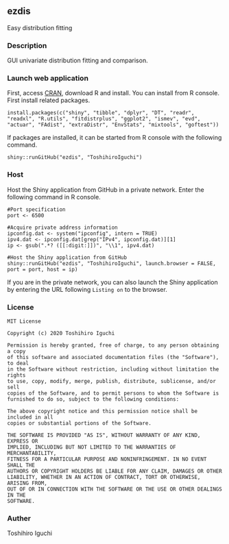 ## ezdis
Easy distribution fitting

### Description
GUI univariate distribution fitting and comparison.

### Launch web application
First, access [CRAN](https://cran.r-project.org/), download R and install.
You can install from R console.
First install related packages.

    install.packages(c("shiny", "tibble", "dplyr", "DT", "readr", "readxl", "R.utils", "fitdistrplus", "ggplot2", "ismev", "evd", "actuar", "FAdist", "extraDistr", "EnvStats", "mixtools", "goftest"))
    
If packages are installed, it can be started from R console with the following command.
    
    shiny::runGitHub("ezdis", "ToshihiroIguchi")


### Host
Host the Shiny application from GitHub in a private network.
Enter the following command in R console.

    #Port specification
    port <- 6500

    #Acquire private address information
    ipconfig.dat <- system("ipconfig", intern = TRUE)
    ipv4.dat <- ipconfig.dat[grep("IPv4", ipconfig.dat)][1]
    ip <- gsub(".*? ([[:digit:]])", "\\1", ipv4.dat)

    #Host the Shiny application from GitHub
    shiny::runGitHub("ezdis", "ToshihiroIguchi", launch.browser = FALSE, port = port, host = ip)

If you are in the private network, you can also launch the Shiny application by entering the URL following `Listing on` to the browser.

       
### License 

```
MIT License

Copyright (c) 2020 Toshihiro Iguchi

Permission is hereby granted, free of charge, to any person obtaining a copy
of this software and associated documentation files (the "Software"), to deal
in the Software without restriction, including without limitation the rights
to use, copy, modify, merge, publish, distribute, sublicense, and/or sell
copies of the Software, and to permit persons to whom the Software is
furnished to do so, subject to the following conditions:

The above copyright notice and this permission notice shall be included in all
copies or substantial portions of the Software.

THE SOFTWARE IS PROVIDED "AS IS", WITHOUT WARRANTY OF ANY KIND, EXPRESS OR
IMPLIED, INCLUDING BUT NOT LIMITED TO THE WARRANTIES OF MERCHANTABILITY,
FITNESS FOR A PARTICULAR PURPOSE AND NONINFRINGEMENT. IN NO EVENT SHALL THE
AUTHORS OR COPYRIGHT HOLDERS BE LIABLE FOR ANY CLAIM, DAMAGES OR OTHER
LIABILITY, WHETHER IN AN ACTION OF CONTRACT, TORT OR OTHERWISE, ARISING FROM,
OUT OF OR IN CONNECTION WITH THE SOFTWARE OR THE USE OR OTHER DEALINGS IN THE
SOFTWARE.
```

### Auther
Toshihiro Iguchi